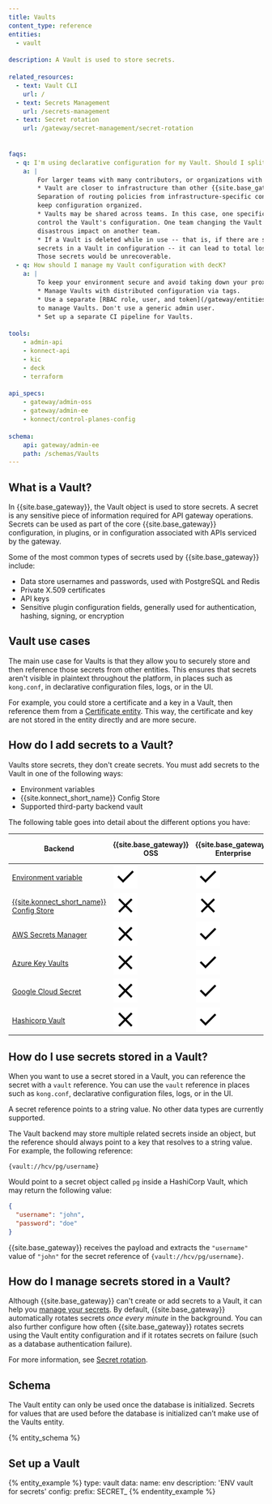 ```yaml
---
title: Vaults
content_type: reference
entities:
  - vault

description: A Vault is used to store secrets.

related_resources:
  - text: Vault CLI
    url: /
  - text: Secrets Management
    url: /secrets-management
  - text: Secret rotation
    url: /gateway/secret-management/secret-rotation
  

faqs:
  - q: I'm using declarative configuration for my Vault. Should I split my Vault configuration?
    a: |
        For larger teams with many contributors, or organizations with multiple teams, we recommend splitting Vault configuration and managing it separately. We recommend splitting the configuration for the following reasons:
        * Vault are closer to infrastructure than other {{site.base_gateway}} configurations.
        Separation of routing policies from infrastructure-specific configurations helps
        keep configuration organized.
        * Vaults may be shared across teams. In this case, one specific team shouldn't
        control the Vault's configuration. One team changing the Vault a can have
        disastrous impact on another team.
        * If a Vault is deleted while in use -- that is, if there are still references to
        secrets in a Vault in configuration -- it can lead to total loss of proxy capabilities.
        Those secrets would be unrecoverable.
  - q: How should I manage my Vault configuration with decK?
    a: |
        To keep your environment secure and avoid taking down your proxies by accident, make sure to:
        * Manage Vaults with distributed configuration via tags.
        * Use a separate [RBAC role, user, and token](/gateway/entities/rbac/)
        to manage Vaults. Don't use a generic admin user.
        * Set up a separate CI pipeline for Vaults.

tools:
    - admin-api
    - konnect-api
    - kic
    - deck
    - terraform

api_specs:
    - gateway/admin-oss
    - gateway/admin-ee
    - konnect/control-planes-config

schema:
    api: gateway/admin-ee
    path: /schemas/Vaults
---
```


## What is a Vault?
In {{site.base_gateway}}, the Vault object is used to store secrets. A secret is any sensitive piece of information required for API gateway
operations. Secrets can be used as part of the core {{site.base_gateway}} configuration, in plugins, or in configuration associated
with APIs serviced by the gateway.

Some of the most common types of secrets used by {{site.base_gateway}} include:

* Data store usernames and passwords, used with PostgreSQL and Redis
* Private X.509 certificates
* API keys
* Sensitive plugin configuration fields, generally used for authentication, hashing, signing, or encryption

## Vault use cases

The main use case for Vaults is that they allow you to securely store and then reference those secrets from other entities. This ensures that secrets aren't visible in plaintext throughout the platform, in places such as `kong.conf`,
in declarative configuration files, logs, or in the UI.

For example, you could store a certificate and a key in a Vault, then reference them from a [Certificate entity](/gateway/entities/certificate/). This way, the certificate and key are not stored in the entity directly and are more secure.

## How do I add secrets to a Vault?

Vaults store secrets, they don't create secrets. You must add secrets to the Vault in one of the following ways: 
* Environment variables
* {{site.konnect_short_name}} Config Store
* Supported third-party backend vault

The following table goes into detail about the different options you have:

| Backend                                                   | {{site.base_gateway}} OSS | {{site.base_gateway}} Enterprise | Uses Vault entity              | {{site.konnect_short_name}} supported |
| --------------------------------------------------------- | ------------------------ | -------------------------------- | ------------------------------ | ------------------------------------- |
| [Environment variable](/how-to/store-secrets-as-env-variables) | <img src="/app/assets/icons/check.svg" alt="Check icon">   | <img src="/app/assets/icons/check.svg" alt="Check icon">   | <img src="/app/assets/icons/close.svg" alt="Cross icon">   | <img src="/app/assets/icons/check.svg" alt="Check icon">        |
| [{{site.konnect_short_name}} Config Store](/how-to/store-secrets-in-konnect-config-store) | <img src="/app/assets/icons/close.svg" alt="Cross icon"> | <img src="/app/assets/icons/close.svg" alt="Cross icon">   | <img src="/app/assets/icons/check.svg" alt="Check icon">   | <img src="/app/assets/icons/check.svg" alt="Check icon">        |
| [AWS Secrets Manager](/how-to/configure-aws-secrets-manager-as-a-vault-backend) | <img src="/app/assets/icons/close.svg" alt="Cross icon"> | <img src="/app/assets/icons/check.svg" alt="Check icon">   | <img src="/app/assets/icons/check.svg" alt="Check icon">   | <img src="/app/assets/icons/check.svg" alt="Check icon">        |
| [Azure Key Vaults](/how-to/configure-azure-key-vaults-as-a-vault-backend) | <img src="/app/assets/icons/close.svg" alt="Cross icon"> | <img src="/app/assets/icons/check.svg" alt="Check icon">   | <img src="/app/assets/icons/check.svg" alt="Check icon">   | <img src="/app/assets/icons/check.svg" alt="Check icon">        |
| [Google Cloud Secret](/how-to/configure-google-cloud-secret-as-a-vault-backend) | <img src="/app/assets/icons/close.svg" alt="Cross icon"> | <img src="/app/assets/icons/check.svg" alt="Check icon">   | <img src="/app/assets/icons/check.svg" alt="Check icon">   | <img src="/app/assets/icons/check.svg" alt="Check icon">        |
| [Hashicorp Vault](/how-to/configure-hashicorp-vault-as-a-vault-backend) | <img src="/app/assets/icons/close.svg" alt="Cross icon"> | <img src="/app/assets/icons/check.svg" alt="Check icon">   | <img src="/app/assets/icons/check.svg" alt="Check icon">   | <img src="/app/assets/icons/check.svg" alt="Check icon">        |


## How do I use secrets stored in a Vault?

When you want to use a secret stored in a Vault, you can reference the secret with a `vault` reference. You can use the `vault` reference in places such as `kong.conf`, declarative configuration files, logs, or in the UI.

A secret reference points to a string value. No other data types are currently supported.

The Vault backend may store multiple related secrets inside an object, but the reference
should always point to a key that resolves to a string value. For example, the following reference:

```
{vault://hcv/pg/username}
```

Would point to a secret object called `pg` inside a HashiCorp Vault, which may return the following value:

```json
{
  "username": "john",
  "password": "doe"
}
```

<!-- vale off -->
{{site.base_gateway}} receives the payload and extracts the `"username"` value of `"john"` for the secret reference of
`{vault://hcv/pg/username}`.
<!-- vale on -->

## How do I manage secrets stored in a Vault?

Although {{site.base_gateway}} can't create or add secrets to a Vault, it can help you [manage your secrets](/secrets-management/). By default, {{site.base_gateway}} automatically rotates secrets *once every minute* in the background. You can also further configure how often {{site.base_gateway}} rotates secrets using the Vault entity configuration and if it rotates secrets on failure (such as a database authentication failure).

For more information, see [Secret rotation](/gateway/secrets-management/secret-rotation/).

## Schema

The Vault entity can only be used once the database is initialized. Secrets for values that are used before the database is initialized can’t make use of the Vaults entity.

{% entity_schema %}

## Set up a Vault

{% entity_example %}
type: vault
data:
  name: env
  description: 'ENV vault for secrets'
  config:
    prefix: SECRET_
{% endentity_example %}




